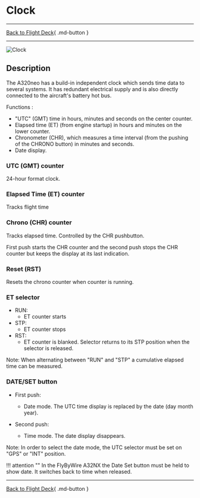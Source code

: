 # Clock

---

[Back to Flight Deck](../index.md){ .md-button }

---

![Clock](../../../assets/a32nx-briefing/front/Clock.jpg "Clock")

## Description

The A320neo has a build-in independent clock which sends time data to several systems. It has redundant electrical supply and is also directly connected to the aircraft's battery hot bus.

Functions :

- "UTC" (GMT) time in hours, minutes and seconds on the center counter.
- Elapsed time (ET) (from engine startup) in hours and minutes on the lower counter.
- Chronometer (CHR), which measures a time interval (from the pushing of the CHRONO button) in minutes and seconds.
- Date display.

### UTC (GMT) counter

24-hour format clock.

### Elapsed Time (ET) counter

Tracks flight time

### Chrono (CHR) counter

Tracks elapsed time. Controlled by the CHR pushbutton.

First push starts the CHR counter and the second push stops the CHR counter but keeps the display at its last indication.

### Reset (RST)

Resets the chrono counter when counter is running.

### ET selector

- RUN:
    - ET counter starts
- STP:
    - ET counter stops
- RST:
    - ET counter is blanked. Selector returns to its STP position when the selector is released.

Note: When alternating between "RUN" and "STP" a cumulative elapsed time can be measured.

### DATE/SET button

- First push:
    - Date mode. The UTC time display is replaced by the date (day month year).

- Second push:
    - Time mode. The date display disappears.

Note: In order to select the date mode, the UTC selector must be set on "GPS" or "INT" position.

!!! attention ""
    In the FlyByWire A32NX the Date Set button must be held to show date. It switches back to time when released.

---

[Back to Flight Deck](../index.md){ .md-button }
